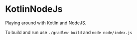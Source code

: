 # KotlinNodeJs

Playing around with Kotlin and NodeJS. 

To build and run use `./gradlew build` and `node node/index.js`

